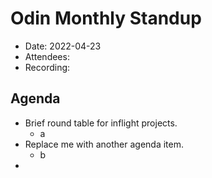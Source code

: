 
# Odin Monthly Standup 

* Date: 2022-04-23
* Attendees: 
* Recording: 

## Agenda

- Brief round table for inflight projects.
    - a
- Replace me with another agenda item.
    - b
- 
